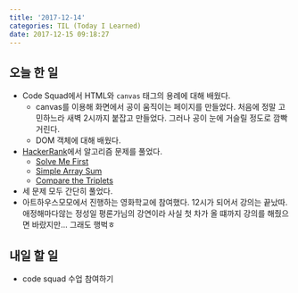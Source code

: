 ```yaml
---
title: '2017-12-14'
categories: TIL (Today I Learned)
date: 2017-12-15 09:18:27
---
```

## 오늘 한 일
  - Code Squad에서 HTML와 `canvas` 태그의 용례에 대해 배웠다.
    - canvas를 이용해 화면에서 공이 움직이는 페이지를 만들었다. 처음에 정말 고민하느라 새벽 2시까지 붙잡고 만들었다. 그러나 공이 눈에 거슬릴 정도로 깜빡거린다.
    - DOM 객체에 대해 배웠다.
  - [HackerRank](https://www.hackerrank.com/)에서 알고리즘 문제를 풀었다.
    - [Solve Me First](https://www.hackerrank.com/challenges/solve-me-first/problem)
    - [Simple Array Sum](https://www.hackerrank.com/challenges/simple-array-sum/problem) 
    - [Compare the Triplets](https://www.hackerrank.com/challenges/compare-the-triplets/problem)
  - 세 문제 모두 간단히 풀었다.
  - 아트하우스모모에서 진행하는 영화학교에 참여했다. 12시가 되어서 강의는 끝났따. 애정해마다않는 정성일 평론가님의 강연이라 사실 첫 차가 올 떄까지 강의를 해줬으면 바랐지만... 그래도 행벅ㅎ

    


## 내일 할 일
  - code squad 수업 참여하기
